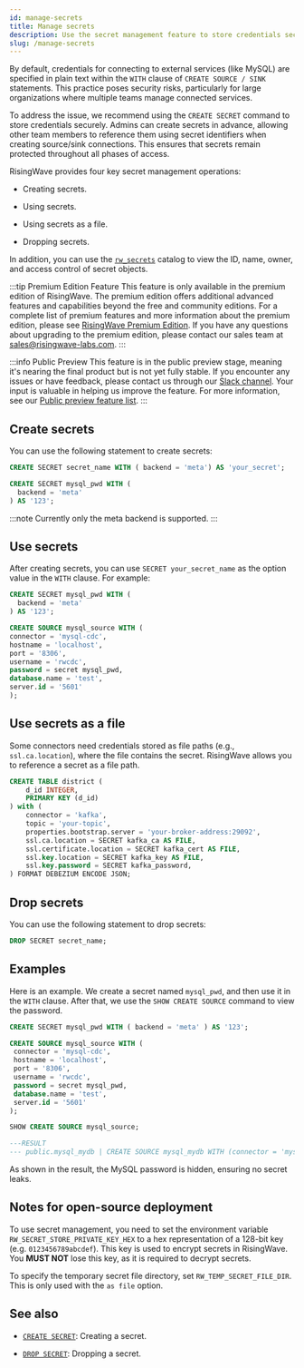 ```yaml
---
id: manage-secrets
title: Manage secrets
description: Use the secret management feature to store credentials securely.
slug: /manage-secrets
---
```

<head>
  <link rel="canonical" href="https://docs.risingwave.com/docs/current/manage-secrets/" />
</head>

By default, credentials for connecting to external services (like MySQL) are specified in plain text within the `WITH` clause of `CREATE SOURCE / SINK` statements. This practice poses security risks, particularly for large organizations where multiple teams manage connected services.

To address the issue, we recommend using the `CREATE SECRET` command to store credentials securely. Admins can create secrets in advance, allowing other team members to reference them using secret identifiers when creating source/sink connections. This ensures that secrets remain protected throughout all phases of access.


RisingWave provides four key secret management operations:

- Creating secrets.

- Using secrets.

- Using secrets as a file.

- Dropping secrets.

In addition, you can use the [`rw_secrets`](/sql/system-catalogs/rw_catalog.md) catalog to view the ID, name, owner, and access control of secret objects.

:::tip Premium Edition Feature
This feature is only available in the premium edition of RisingWave. The premium edition offers additional advanced features and capabilities beyond the free and community editions. For a complete list of premium features and more information about the premium edition, please see [RisingWave Premium Edition](/rw-premium-edition-intro.md). If you have any questions about upgrading to the premium edition, please contact our sales team at [sales@risingwave-labs.com](mailto:sales@risingwave-labs.com).
:::

:::info Public Preview
This feature is in the public preview stage, meaning it's nearing the final product but is not yet fully stable. If you encounter any issues or have feedback, please contact us through our [Slack channel](https://www.risingwave.com/slack). Your input is valuable in helping us improve the feature. For more information, see our [Public preview feature list](/product-lifecycle/#features-in-the-public-preview-stage).
:::

## Create secrets

You can use the following statement to create secrets:

```sql title="Syntax for creating secrets"
CREATE SECRET secret_name WITH ( backend = 'meta') AS 'your_secret';
```

```sql title="Examples"
CREATE SECRET mysql_pwd WITH (
  backend = 'meta'
) AS '123';
```

:::note
Currently only the meta backend is supported.
:::

## Use secrets

After creating secrets, you can use `SECRET your_secret_name` as the option value in the `WITH` clause. For example:

```sql title="Use a secret in the WITH clause"
CREATE SECRET mysql_pwd WITH (
  backend = 'meta'
) AS '123';

CREATE SOURCE mysql_source WITH (
connector = 'mysql-cdc',
hostname = 'localhost',
port = '8306',
username = 'rwcdc',
password = secret mysql_pwd,
database.name = 'test',
server.id = '5601'
);
```

## Use secrets as a file

Some connectors need credentials stored as file paths (e.g., `ssl.ca.location`), where the file contains the secret. RisingWave allows you to reference a secret as a file path.

```sql title="Reference a secret as a file path"
CREATE TABLE district (
    d_id INTEGER,
    PRIMARY KEY (d_id)
) with (
    connector = 'kafka',
    topic = 'your-topic',
    properties.bootstrap.server = 'your-broker-address:29092',
    ssl.ca.location = SECRET kafka_ca AS FILE,
    ssl.certificate.location = SECRET kafka_cert AS FILE,
    ssl.key.location = SECRET kafka_key AS FILE,
    ssl.key.password = SECRET kafka_password,
) FORMAT DEBEZIUM ENCODE JSON;
```

## Drop secrets

You can use the following statement to drop secrets:

```sql title="Syntax for dropping secrets"
DROP SECRET secret_name;
```

## Examples

Here is an example. We create a secret named `mysql_pwd`, and then use it in the `WITH` clause. After that, we use the `SHOW CREATE SOURCE` command to view the password.

```sql
CREATE SECRET mysql_pwd WITH ( backend = 'meta' ) AS '123';
```

```sql
CREATE SOURCE mysql_source WITH (
 connector = 'mysql-cdc',
 hostname = 'localhost',
 port = '8306',
 username = 'rwcdc',
 password = secret mysql_pwd,
 database.name = 'test',
 server.id = '5601'
);
```

```sql
SHOW CREATE SOURCE mysql_source;

---RESULT
--- public.mysql_mydb | CREATE SOURCE mysql_mydb WITH (connector = 'mysql-cdc', hostname = 'mysql', port = '3306', username = 'root', password = secret mysql_pwd, database.name = 'mydb', server.id = '2') FORMAT PLAIN ENCODE JSON
```

As shown in the result, the MySQL password is hidden, ensuring no secret leaks.

## Notes for open-source deployment

To use secret management, you need to set the environment variable `RW_SECRET_STORE_PRIVATE_KEY_HEX` to a hex representation of a 128-bit key (e.g. `0123456789abcdef`). This key is used to encrypt secrets in RisingWave. You **MUST NOT** lose this key, as it is required to decrypt secrets.

To specify the temporary secret file directory, set `RW_TEMP_SECRET_FILE_DIR`. This is only used with the `as file` option.

## See also

- [`CREATE SECRET`](/sql/commands/sql-create-secret.md): Creating a secret.

- [`DROP SECRET`](/sql/commands/sql-drop-secret.md): Dropping a secret.
